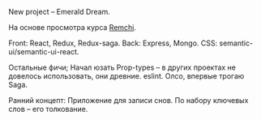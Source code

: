 New project – Emerald Dream. 

На основе просмотра курса <a href='https://www.youtube.com/channel/UCsvMopMspsGw89AWim0FMfw'>Remchi</a>.

Front: React, Redux, Redux-saga.
Back: Express, Mongo.
CSS: semantic-ui/semantic-ui-react.

Остальные фичи;
Начал юзать Prop-types – в других проектах не довелось использовать, они древние.
eslint.
Олсо, впервые трогаю Saga.

Ранний концепт: Приложение для записи снов. По набору ключевых слов – его толкование.
